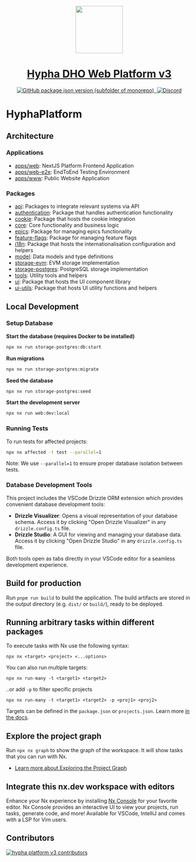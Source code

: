 <p align="center">
  <a href="https://hypha.earth/">
    <img src="https://hypha.earth/wp-content/themes/hypha-theme/img/round-logo.svg" height="128">
    <h1 align="center">Hypha DHO Web Platform v3</h1>
  </a>
</p>

<p align="center">
  <a aria-label="GitHub version" href="https://github.com/hypha-dao/hypha-web">
    <img alt="GitHub package.json version (subfolder of monorepo)" src="https://img.shields.io/github/package-json/v/hypha-dao/hypha-web?style=for-the-badge&labelColor=000000">
  </a>
  <a aria-label="License" href="https://github.com/hypha-dao/dho-web-client/blob/master/license.md">
    <img alt="" src="https://img.shields.io/github/license/hypha-dao/dho-web-client?style=for-the-badge&labelColor=000000">
  </a>
  <a aria-label="Join the community on GitHub" href="https://github.com/hypha-dao/dho-web-client/discussions">
    <img alt="Discord" src="https://img.shields.io/discord/722537361480613950?style=for-the-badge">
  </a>
</p>

# HyphaPlatform

## Architecture

### Applications

- [apps/web](./apps/web/README.md): NextJS Platform Frontend Application
- [apps/web-e2e](./apps/web-e2e/README.md): EndToEnd Testing Environment
- [apps/www](./apps/www/README.md): Public Website Application

### Packages

- [api](./packages/api/README.md): Packages to integrate relevant systems via API
- [authentication](./packages/authentication/README.md): Package that handles authentication functionality
- [cookie](./packages/cookie/README.md): Package that hosts the cookie integration
- [core](./packages/core/README.md): Core functionality and business logic
- [epics](./packages/epics/README.md): Package for managing epics functionality
- [feature-flags](./packages/feature-flags/README.md): Package for managing feature flags
- [i18n](./packages/i18n/README.md): Package that hosts the internationalisation configuration and helpers
- [model](./packages/model/README.md): Data models and type definitions
- [storage-evm](./packages/storage-evm/README.md): EVM storage implementation
- [storage-postgres](./packages/storage-postgres/README.md): PostgreSQL storage implementation
- [tools](./packages/tools/README.md): Utility tools and helpers
- [ui](./packages/ui/README.md): Package that hosts the UI component library
- [ui-utils](./packages/ui-utils/README.md): Package that hosts UI utility functions and helpers

## Local Development

### Setup Database

**Start the database (requires Docker to be installed)**

```bash
npx nx run storage-postgres:db:start
```

**Run migrations**

```bash
npx nx run storage-postgres:migrate
```

**Seed the database**

```bash
npx nx run storage-postgres:seed
```

**Start the development server**

```bash
npx nx run web:dev:local
```

### Running Tests

To run tests for affected projects:

```bash
npx nx affected -t test --parallel=1
```

Note: We use `--parallel=1` to ensure proper database isolation between tests.

### Database Development Tools

This project includes the VSCode Drizzle ORM extension which provides convenient database development tools:

- **Drizzle Visualizer**: Opens a visual representation of your database schema. Access it by clicking "Open Drizzle Visualizer" in any `drizzle.config.ts` file.
- **Drizzle Studio**: A GUI for viewing and managing your database data. Access it by clicking "Open Drizzle Studio" in any `drizzle.config.ts` file.

Both tools open as tabs directly in your VSCode editor for a seamless development experience.

## Build for production

Run `pnpm run build` to build the application. The build artifacts are stored in the output directory (e.g. `dist/` or `build/`), ready to be deployed.

## Running arbitrary tasks within different packages

To execute tasks with Nx use the following syntax:

```
npx nx <target> <project> <...options>
```

You can also run multiple targets:

```
npx nx run-many -t <target1> <target2>
```

..or add `-p` to filter specific projects

```
npx nx run-many -t <target1> <target2> -p <proj1> <proj2>
```

Targets can be defined in the `package.json` or `projects.json`. Learn more [in the docs](https://nx.dev/features/run-tasks).

## Explore the project graph

Run `npx nx graph` to show the graph of the workspace.
It will show tasks that you can run with Nx.

- [Learn more about Exploring the Project Graph](https://nx.dev/core-features/explore-graph)

## Integrate this nx.dev workspace with editors

Enhance your Nx experience by installing [Nx Console](https://nx.dev/nx-console) for your favorite editor. Nx Console
provides an interactive UI to view your projects, run tasks, generate code, and more! Available for VSCode, IntelliJ and
comes with a LSP for Vim users.

## Contributors

<a href="https://github.com/hypha-dao/hypha-web/graphs/contributors">
  <img src="https://contrib.rocks/image?repo=hypha-dao/hypha-web&max=100&columns=20" alt="hypha platform v3 contributors" />
</a>
